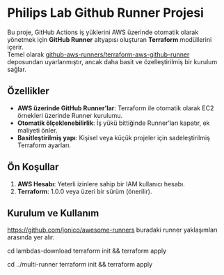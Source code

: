 # Philips Lab Github Runner Projesi

Bu proje, GitHub Actions iş yüklerini AWS üzerinde otomatik olarak yönetmek için **GitHub Runner** altyapısı oluşturan **Terraform** modüllerini içerir.  
Temel olarak [github-aws-runners/terraform-aws-github-runner](https://github.com/github-aws-runners/terraform-aws-github-runner) deposundan uyarlanmıştır, ancak daha basit ve özelleştirilmiş bir kurulum sağlar.

## Özellikler

- **AWS üzerinde GitHub Runner’lar**: Terraform ile otomatik olarak EC2 örnekleri üzerinde Runner kurulumu.  
- **Otomatik ölçeklenebilirlik**: İş yükü bittiğinde Runner’ları kapatır, ek maliyeti önler.  
- **Basitleştirilmiş yapı**: Kişisel veya küçük projeler için sadeleştirilmiş Terraform ayarları.

## Ön Koşullar

1. **AWS Hesabı**: Yeterli izinlere sahip bir IAM kullanıcı hesabı.  
2. **Terraform**: 1.0.0 veya üzeri bir sürüm (önerilir).  

## Kurulum ve Kullanım

https://github.com/jonico/awesome-runners buradaki runner yaklaşımları arasında yer alır.

cd lambdas-download
terraform init && terraform apply

cd ../multi-runner
terraform init && terraform apply